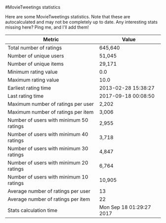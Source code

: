 #MovieTweetings statistics

Here are some MovieTweetings statistics. Note that these are autocalculated and may not be completely up to date. Any interesting stats missing here? Ping me, and I'll add them!

Metric | Value
--- | ---
Total number of ratings                 | 645,640
Number of unique users                  | 51,045
Number of unique items                  | 29,171
Minimum rating value                    | 0.0
Maximum rating value                    | 10.0
Earliest rating time                    | 2013-02-28 15:38:27
Last rating time                        | 2017-09-18 00:08:50
Maximum number of ratings per user      | 2,202
Maximum number of ratings per item      | 3,006
Number of users with minimum 50 ratings | 2,955
Number of users with minimum 40 ratings | 3,718
Number of users with minimum 30 ratings | 4,847
Number of users with minimum 20 ratings | 6,764
Number of users with minimum 10 ratings | 10,905
Average number of ratings per user      | 13
Average number of ratings per item      | 22
Stats calculation time                  | Mon Sep 18 01:29:27 2017

